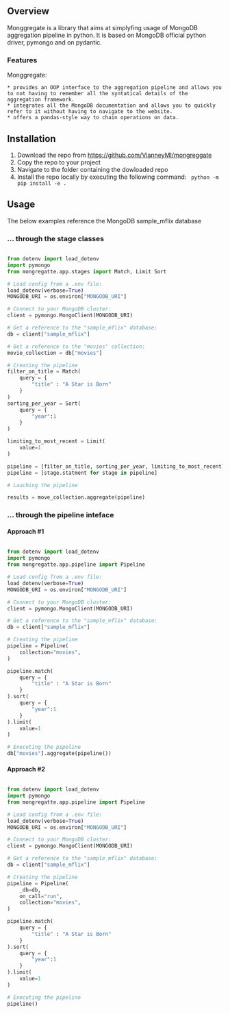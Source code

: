 ## Overview

Monggregate is a library that aims at simplyfing usage of MongoDB aggregation pipeline in python.
It is based on MongoDB official python driver, pymongo and on pydantic.

### Features

Monggregate:

    * provides an OOP interface to the aggregation pipeline and allows you to not having to remember all the syntatical details of the aggregation framework.
    * integrates all the MongoDB documentation and allows you to quickly refer to it without having to navigate to the website.
    * offers a pandas-style way to chain operations on data.


## Installation

1. Download the repo from https://github.com/VianneyMI/mongreggate
2. Copy the repo to your project
3. Navigate to the folder containing the dowloaded repo
4. Install the repo locally by executing the following command: ` python -m pip install -e .`

## Usage

The below examples reference the  MongoDB sample_mflix database

### ... through the stage classes

```python

from dotenv import load_dotenv
import pymongo
from mongregatte.app.stages import Match, Limit Sort

# Load config from a .env file:
load_dotenv(verbose=True)
MONGODB_URI = os.environ["MONGODB_URI"]

# Connect to your MongoDB cluster:
client = pymongo.MongoClient(MONGODB_URI)

# Get a reference to the "sample_mflix" database:
db = client["sample_mflix"]

# Get a reference to the "movies" collection:
movie_collection = db["movies"]

# Creating the pipeline
filter_on_title = Match(
    query = {
        "title" : "A Star is Born"
    }
)
sorting_per_year = Sort(
    query = {
        "year":1
    }
)

limiting_to_most_recent = Limit(
    value=1
)

pipeline = [filter_on_title, sorting_per_year, limiting_to_most_recent]
pipeline = [stage.statment for stage in pipeline]

# Lauching the pipeline

results = move_collection.aggregate(pipeline)

```

### ... through the pipeline inteface

#### Approach #1

```python

from dotenv import load_dotenv
import pymongo
from mongregatte.app.pipeline import Pipeline

# Load config from a .env file:
load_dotenv(verbose=True)
MONGODB_URI = os.environ["MONGODB_URI"]

# Connect to your MongoDB cluster:
client = pymongo.MongoClient(MONGODB_URI)

# Get a reference to the "sample_mflix" database:
db = client["sample_mflix"]

# Creating the pipeline
pipeline = Pipeline(
    collection="movies",
)

pipeline.match(
    query = {
        "title" : "A Star is Born"
    }
).sort(
    query = {
        "year":1
    }
).limit(
    value=1
)

# Executing the pipeline
db["movies"].aggregate(pipeline())

```

#### Approach #2

```python

from dotenv import load_dotenv
import pymongo
from mongregatte.app.pipeline import Pipeline

# Load config from a .env file:
load_dotenv(verbose=True)
MONGODB_URI = os.environ["MONGODB_URI"]

# Connect to your MongoDB cluster:
client = pymongo.MongoClient(MONGODB_URI)

# Get a reference to the "sample_mflix" database:
db = client["sample_mflix"]

# Creating the pipeline
pipeline = Pipeline(
    _db=db,
    on_call="run",
    collection="movies",
)

pipeline.match(
    query = {
        "title" : "A Star is Born"
    }
).sort(
    query = {
        "year":1
    }
).limit(
    value=1
)

# Executing the pipeline
pipeline()
